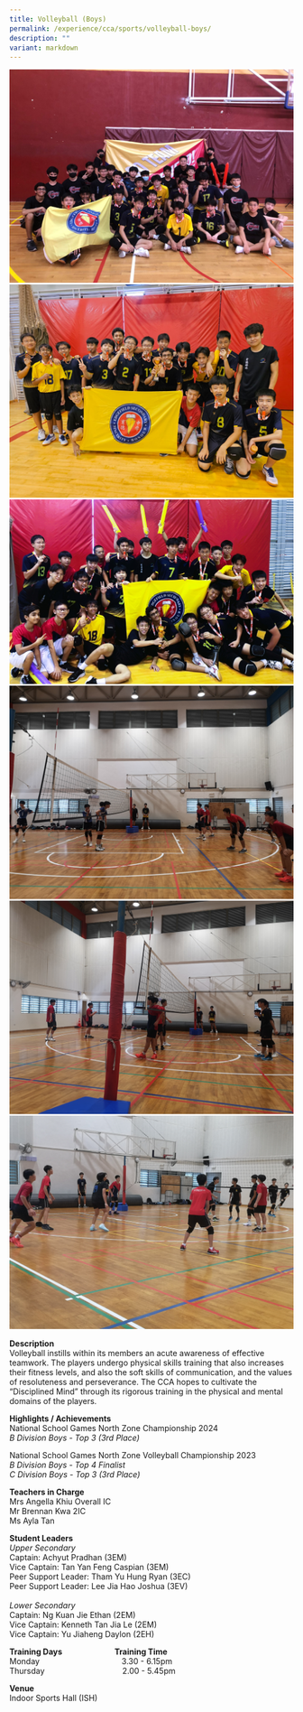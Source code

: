 ```yaml
---
title: Volleyball (Boys)
permalink: /experience/cca/sports/volleyball-boys/
description: ""
variant: markdown
---
```

![](/images/B_Div_3rd_2023.jpg)
![](/images/C_Div_2023_3rd__1_.jpg)
![](/images/C_Div_2023_3rd_position.jpg)
![](/images/Friendly_match_with_Queenstown__Deyi___GMS.jpg)
![](/images/Friendly_on_28May_1_.jpg)
![](/images/Friendly_on_28May.jpg)

**Description** <br>
Volleyball instills within its members an acute awareness of effective teamwork. The players undergo physical skills training that also increases their fitness levels, and also the soft skills of communication, and the values of resoluteness and perseverance. The CCA hopes to cultivate the “Disciplined Mind” through its rigorous training in the physical and mental domains of the players.

**Highlights / Achievements** <br>
National School Games North Zone Championship 2024<br>
_B Division Boys - Top 3 (3rd Place)_<br>

National School Games North Zone Volleyball Championship 2023 <br>
_B Division Boys - Top 4 Finalist_<br>
_C Division Boys - Top 3 (3rd Place)_

**Teachers in Charge** <br>
Mrs Angella Khiu Overall IC<br>
Mr Brennan Kwa 2IC<br>
Ms Ayla Tan<br>


**Student Leaders** <br>
_Upper Secondary_<br>
Captain: Achyut Pradhan (3EM)<br>
Vice Captain: Tan Yan Feng Caspian (3EM)<br>
Peer Support Leader: Tham Yu Hung Ryan (3EC)<br>
Peer Support Leader: Lee Jia Hao Joshua (3EV)<br><br>
_Lower Secondary_<br>
Captain: Ng Kuan Jie Ethan (2EM)<br>
Vice Captain: Kenneth Tan Jia Le (2EM)<br>
Vice Captain: Yu Jiaheng Daylon (2EH)

**Training Days&nbsp;&nbsp; &nbsp;&nbsp;&nbsp; &nbsp;&nbsp;&nbsp; &nbsp;&nbsp;&nbsp; &nbsp;&nbsp;&nbsp; &nbsp;&nbsp;&nbsp; &nbsp;&nbsp; &nbsp; Training Time** <br>
Monday&nbsp;&nbsp; &nbsp;&nbsp;&nbsp; &nbsp;&nbsp;&nbsp; &nbsp;&nbsp;&nbsp; &nbsp;&nbsp;&nbsp; &nbsp;&nbsp;&nbsp; &nbsp;&nbsp;&nbsp; &nbsp;&nbsp;&nbsp; &nbsp;&nbsp;&nbsp; &nbsp;&nbsp;3.30 - 6.15pm <br>
Thursday&nbsp;&nbsp; &nbsp;&nbsp;&nbsp; &nbsp;&nbsp;&nbsp; &nbsp;&nbsp;&nbsp; &nbsp;&nbsp;&nbsp; &nbsp;&nbsp;&nbsp; &nbsp;&nbsp;&nbsp; &nbsp;&nbsp;&nbsp; &nbsp;&nbsp;&nbsp;&nbsp;2.00 - 5.45pm

**Venue** <br>
Indoor Sports Hall (ISH)